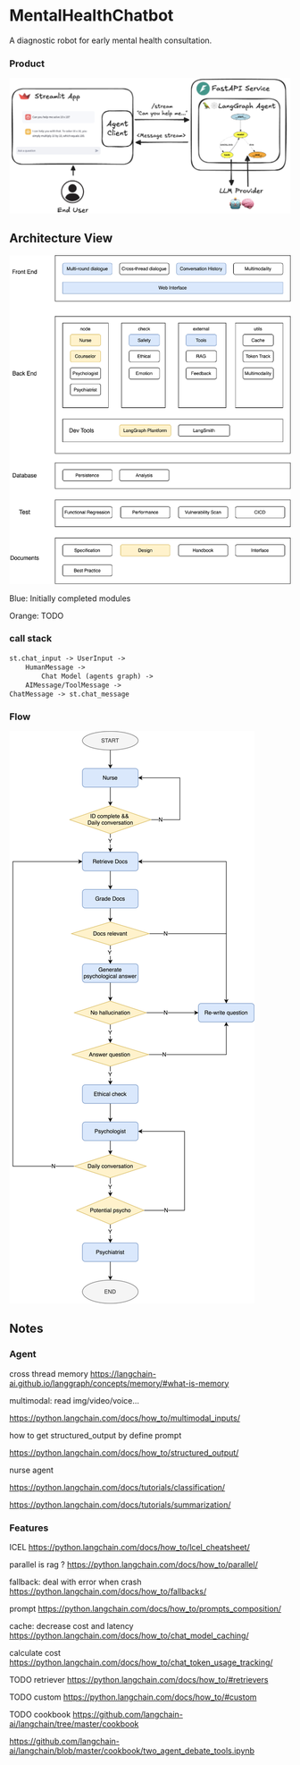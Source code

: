 # MentalHealthChatbot
A diagnostic robot for early mental health consultation.

### Product

![ProductDiagram](imgs/ProductDiagram.png)

## Architecture View

![arch](imgs/Architecture.svg)

Blue: Initially completed modules

Orange: TODO


### call stack

```
st.chat_input -> UserInput -> 
    HumanMessage -> 
        Chat Model (agents graph) -> 
    AIMessage/ToolMessage ->
ChatMessage -> st.chat_message
```

### Flow

![image-20241110111856122](imgs/FlowDiagram.svg)


## Notes

### Agent
cross thread memory
https://langchain-ai.github.io/langgraph/concepts/memory/#what-is-memory

multimodal: read img/video/voice...

https://python.langchain.com/docs/how_to/multimodal_inputs/

how to get structured_output by define prompt

https://python.langchain.com/docs/how_to/structured_output/

nurse agent 

https://python.langchain.com/docs/tutorials/classification/

https://python.langchain.com/docs/tutorials/summarization/

### Features

ICEL
https://python.langchain.com/docs/how_to/lcel_cheatsheet/

parallel is rag ?
https://python.langchain.com/docs/how_to/parallel/

fallback: deal with error when crash
https://python.langchain.com/docs/how_to/fallbacks/

prompt
https://python.langchain.com/docs/how_to/prompts_composition/

cache: decrease cost and latency
https://python.langchain.com/docs/how_to/chat_model_caching/

calculate cost
https://python.langchain.com/docs/how_to/chat_token_usage_tracking/

TODO retriever 
https://python.langchain.com/docs/how_to/#retrievers

TODO custom
https://python.langchain.com/docs/how_to/#custom

TODO cookbook
https://github.com/langchain-ai/langchain/tree/master/cookbook

https://github.com/langchain-ai/langchain/blob/master/cookbook/two_agent_debate_tools.ipynb
